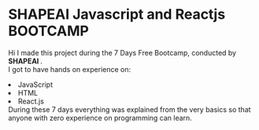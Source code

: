 # SHAPEAI Javascript and Reactjs BOOTCAMP
Hi I made this project during the 7 Days Free Bootcamp, conducted by <b> SHAPEAI
</b>.
<br>I got to have hands on experience on:
<li>JavaScript
<li>HTML
<li>React.js
<br>During these 7 days everything was explained from the very basics so that
anyone with zero experience on programming can learn.

